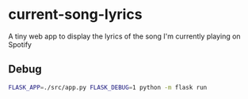# current-song-lyrics

A tiny web app to display the lyrics of the song I'm currently playing on Spotify

## Debug

```bash
FLASK_APP=./src/app.py FLASK_DEBUG=1 python -m flask run
```
